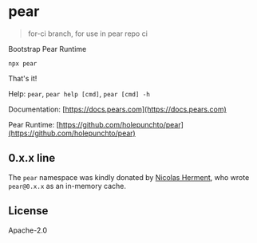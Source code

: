 # pear

> for-ci branch, for use in pear repo ci

Bootstrap Pear Runtime

```
npx pear
```

That's it!

Help: `pear`, `pear help [cmd]`, `pear [cmd] -h`

Documentation: [https://docs.pears.com](https://docs.pears.com)

Pear Runtime: [https://github.com/holepunchto/pear](https://github.com/holepunchto/pear)

## 0.x.x line

The `pear` namespace was kindly donated by [Nicolas Herment](https://github.com/nherment),
who wrote `pear@0.x.x` as an in-memory cache.

## License

Apache-2.0
